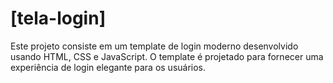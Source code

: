 # [tela-login]

Este projeto consiste em um template de login moderno desenvolvido usando HTML, CSS e JavaScript. O template é projetado para fornecer uma experiência de login elegante para os usuários.

